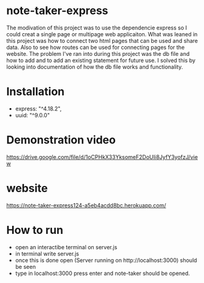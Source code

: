 # note-taker-express
The modivation of this project was to use the dependencie express so I could creat a single page or multipage web applicaiton. What was leaned in this project was how to connect two html pages that can be used and share data. Also to see how routes can be used for connecting pages for the website. The problem I've ran into during this project was the db file and how to add and to add an existing statement for future use. I solved this by looking into documentation of how the db file works and functionality. 


# Installation
- express: "^4.18.2",
- uuid: "^9.0.0"
  



# Demonstration video
https://drive.google.com/file/d/1oCPHkX33YksomeF2DoUIi8JyfY3yofzJ/view

# website
https://note-taker-express124-a5eb4acdd8bc.herokuapp.com/


# How to run

- open an interactibe terminal on server.js
- in terminal write  server.js
- once this is done open (Server running on http://localhost:3000) should be seen
- type in localhost:3000 press enter and note-taker should be opened.

